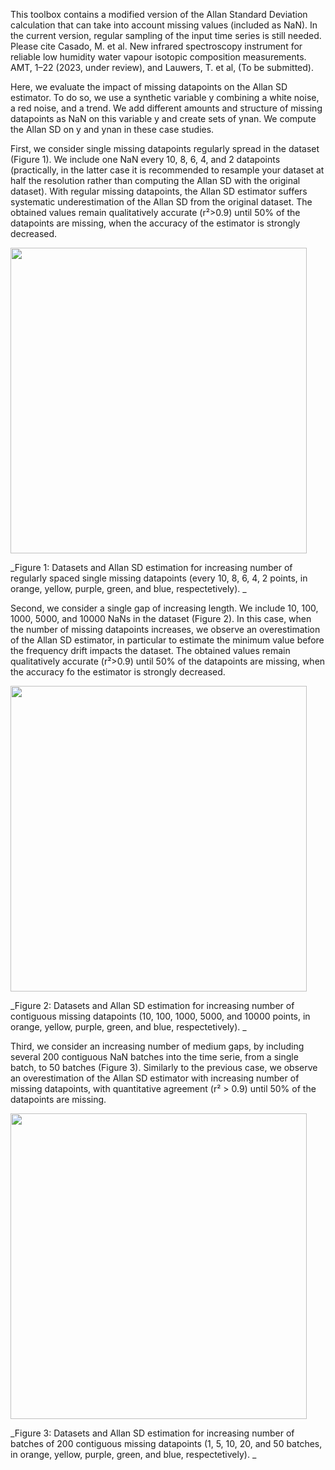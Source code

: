 This toolbox contains a modified version of the Allan Standard Deviation calculation that can take into account missing values (included as NaN). In the current version, regular sampling of the input time series is still needed. Please cite Casado, M. et al. New infrared spectroscopy instrument for reliable low humidity water vapour isotopic composition measurements. AMT, 1–22 (2023, under review), and Lauwers, T. et al, (To be submitted).

Here, we evaluate the impact of missing datapoints on the Allan SD estimator. To do so, we use a synthetic variable y combining a white noise, a red noise, and a trend. We add different amounts and structure of missing datapoints as NaN on this variable y and create sets of ynan. We compute the Allan SD on y and ynan in these case studies.

First, we consider single missing datapoints regularly spread in the dataset (Figure 1). We include one NaN every 10, 8, 6, 4, and 2 datapoints (practically, in the latter case it is recommended to resample your dataset at half the resolution rather than computing the Allan SD with the original dataset). With regular missing datapoints, the Allan SD estimator suffers systematic underestimation of the Allan SD from the original dataset. The obtained values remain qualitatively accurate (r²>0.9) until 50% of the datapoints are missing, when the accuracy of the estimator is strongly decreased.

<img src="https://github.com/MathieuIso/Glaciotools/assets/168548936/45a9c74d-5ab4-4963-ab09-6db99566cc88" width="474" height="489">

_Figure 1: Datasets and Allan SD estimation for increasing number of regularly spaced single missing datapoints (every 10, 8, 6, 4, 2 points, in orange, yellow, purple, green, and blue, respectetively). _

Second, we consider a single gap of increasing length. We include 10, 100, 1000, 5000, and 10000 NaNs in the dataset (Figure 2). In this case, when the number of missing datapoints increases, we observe an overestimation of the Allan SD estimator, in particular to estimate the minimum value before the frequency drift impacts the dataset. The obtained values remain qualitatively accurate (r²>0.9) until 50% of the datapoints are missing, when the accuracy fo the estimator is strongly decreased. 


<img src="https://github.com/MathieuIso/Glaciotools/assets/168548936/44c22c0d-c003-46e6-9c1c-e3f66c2964de" width="474" height="489">

_Figure 2: Datasets and Allan SD estimation for increasing number of contiguous missing datapoints (10, 100, 1000, 5000, and 10000 points, in orange, yellow, purple, green, and blue, respectetively). _

Third, we consider an increasing number of medium gaps, by including several 200 contiguous NaN batches into the time serie, from a single batch, to 50 batches (Figure 3). Similarly to the previous case, we observe an overestimation of the Allan SD estimator with increasing number of missing datapoints, with quantitative agreement (r² > 0.9) until 50% of the datapoints are missing. 

<img src="https://github.com/MathieuIso/Glaciotools/assets/168548936/9576de07-4c5e-44af-a2a2-9d2f8cf901e9" width="474" height="489">

_Figure 3: Datasets and Allan SD estimation for increasing number of batches of 200 contiguous missing datapoints (1, 5, 10, 20, and 50 batches, in orange, yellow, purple, green, and blue, respectetively). _

